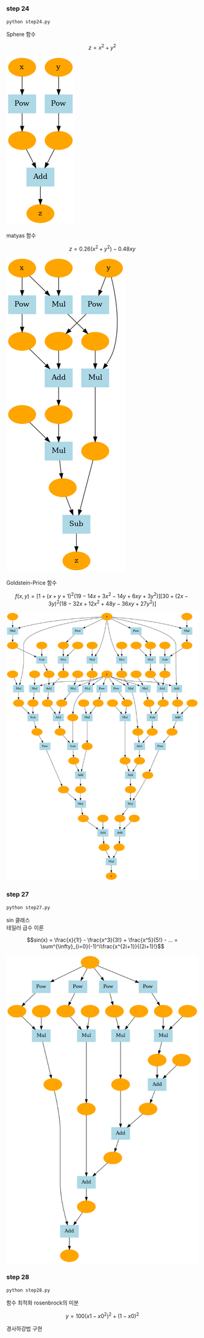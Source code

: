 ### step 24
```bash
python step24.py
```
Sphere 함수
```math
z = x^2 + y^2
```
![](sphere.png)

matyas 함수
```math
z = 0.26(x^2 + y^2) - 0.48xy
```
![](matyas.png)

Goldstein-Price 함수
```math
f(x,y) = [1 + (x + y + 1)^2(19 - 14x + 3x^2 - 14y + 6xy + 3y^2)]  
         [30 + (2x - 3y)^2(18 - 32x + 12x^2 + 48y - 36xy + 27y^2)]
```
![](goldstein.png)

### step 27
```bash
python step27.py
```
sin 클래스  
테일러 급수 이론
```math
sin(x) = \frac{x}{1!} - \frac{x^3}{3!} + \frac{x^5}{5!} - ... = \sum^{\infty}_{i=0}(-1)^i\frac{x^{2i+1}}{(2i+1)!}
```
![](taylor_sin.png)

### step 28
```bash
python step28.py
```
함수 최적화
rosenbrock의 미분
```math
y = 100(x1 - x0^2)^2 + (1 - x0)^2
```
경사하강법 구현
